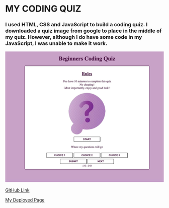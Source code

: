 # MY CODING QUIZ

### I used HTML, CSS and JavaScript to build a coding quiz. I downloaded a quiz image from google to place in the middle of my quiz. However, although I do have some code in my JavaScript, I was unable to make it work.

![SCREENSHOT](./Assets/Images/Screenshot.jpeg)

[GitHub Link](https://github.com/NazKena/mycodingquiz)

[My Deployed Page](https://nazkena.github.io/mycodingquiz/)

